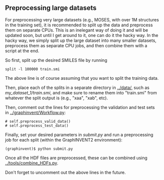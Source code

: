 ## Preprocessing large datasets

For preprocessing very large datasets (e.g., MOSES, with over 1M structures in the training set), it is recommended to split up the data and preprocess them on separate CPUs. This is an inelegant way of doing it and will be updated soon, but until I get around to it, one can do it the hacky way. In the hacky way, we simply split up the large dataset into many smaller datasets, preprocess them as separate CPU jobs, and then combine them with a script at the end.

So first, split up the desired SMILES file by running

```
split -l 100000 train.smi
```

The above line is of course assuming that you want to split the training data.

Then, place each of the splits in a separate directory in [../data/](../data/), such as *my_dataset_1/train.smi*, and make sure to rename them into "train.smi" from whatever the split output is (e.g., "xaa", "xab", etc).

Then, comment out the lines for preprocessing the validation and test sets in [../graphinvent/Workflow.py](../graphinvent/Workflow.py):

```
# self.preprocess_valid_data()
# self.preprocess_test_data()
```

Finally, set your desired parameters in *submit.py* and run a preprocessing job for each split (within the GraphINVENT2 environment):

```
(graphinvent)$ python submit.py
```

Once all the HDF files are preprocessed, these can be combined using [../tools/combine_HDFs.py](../tools/combine_HDFs.py).

Don't forget to uncomment out the above lines in the future.
